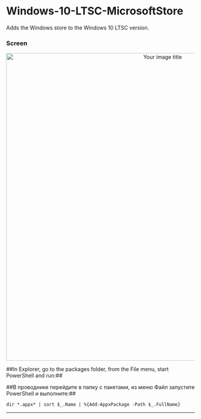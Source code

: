 # Windows-10-LTSC-MicrosoftStore
Adds the Windows store to the Windows 10 LTSC version.

### Screen
<p align="center">
<img src="https://i.imgur.com/DLK5Z0Y.jpg" alt="Your image title" width="820"/>
</p>
##In Explorer, go to the packages folder, from the File menu, start PowerShell and run:##

##В проводнике перейдите в папку с пакетами, из меню Файл запустите PowerShell и выполните:##
```
dir *.appx* | sort $_.Name | %{Add-AppxPackage -Path $_.FullName}
```
---
